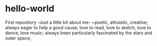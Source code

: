 # hello-world
First repository
-Just a little bit about me-
~poetic, altruistic, creative; always eager to help a good cause; love to read, love to sketch, love to dance, love music; always been particularly fascinated by the stars and outer space;
